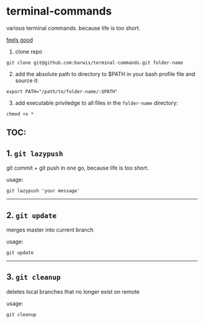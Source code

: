 # terminal-commands
various terminal commands.
because life is too short.

[feels good](https://i.kym-cdn.com/photos/images/facebook/000/591/928/94f.png)


1. clone repo

```
git clone git@github.com:barwis/terminal-commands.git folder-name
```

2. add the absolute path to directory to $PATH in your bash profile file and source it:

```
export PATH="/path/to/folder-name/:$PATH"
```

3. add executable priviledge to all files in the `folder-name` directory:

```
chmod +x *
```

## TOC:

## 1. `git lazypush`

git commit + git push in one go, because life is too short.

usage:

```git lazypush 'your message'```

---

## 2. `git update`

merges master into current branch

usage:

```git update```

---

## 3. `git cleanup`

deletes local branches that no longer exist on remote

usage:

```git cleanup```

